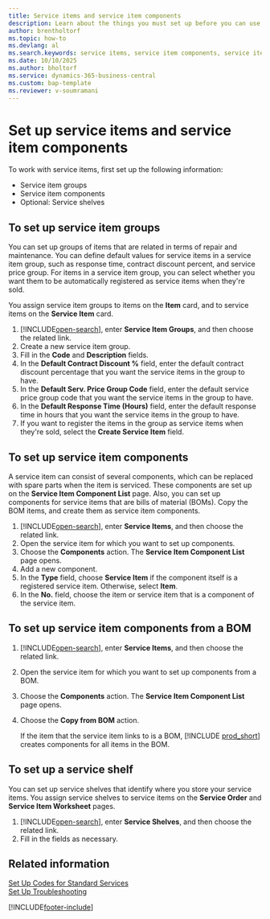 ```yaml
---
title: Service items and service item components
description: Learn about the things you must set up before you can use service items, including default values such as response time and service price group.
author: brentholtorf
ms.topic: how-to
ms.devlang: al
ms.search.keywords: service items, service item components, service item groups, service shelves
ms.date: 10/10/2025
ms.author: bholtorf
ms.service: dynamics-365-business-central
ms.custom: bap-template
ms.reviewer: v-soumramani
---
```


# Set up service items and service item components

To work with service items, first set up the following information:

* Service item groups
* Service item components
* Optional: Service shelves

## To set up service item groups

You can set up groups of items that are related in terms of repair and maintenance. You can define default values for service items in a service item group, such as response time, contract discount percent, and service price group. For items in a service item group, you can select whether you want them to be automatically registered as service items when they're sold.  

You assign service item groups to items on the **Item** card, and to service items on the **Service Item** card.  

1. [!INCLUDE[open-search](includes/open-search.md)], enter **Service Item Groups**, and then choose the related link.  
2. Create a new service item group.  
3. Fill in the **Code** and **Description** fields.  
4. In the **Default Contract Discount %** field, enter the default contract discount percentage that you want the service items in the group to have.  
5. In the **Default Serv. Price Group Code** field, enter the default service price group code that you want the service items in the group to have.  
6. In the **Default Response Time (Hours)** field, enter the default response time in hours that you want the service items in the group to have.  
7. If you want to register the items in the group as service items when they're sold, select the **Create Service Item** field.  

## To set up service item components

A service item can consist of several components, which can be replaced with spare parts when the item is serviced. These components are set up on the **Service Item Component List** page. Also, you can set up components for service items that are bills of material (BOMs). Copy the BOM items, and create them as service item components.

1. [!INCLUDE[open-search](includes/open-search.md)], enter **Service Items**, and then choose the related link.
2. Open the service item for which you want to set up components.  
3. Choose the **Components** action. The **Service Item Component List** page opens.  
4. Add a new component.  
5. In the **Type** field, choose **Service Item** if the component itself is a registered service item. Otherwise, select **Item**.  
6. In the **No.** field, choose the item or service item that is a component of the service item.  

## To set up service item components from a BOM

1. [!INCLUDE[open-search](includes/open-search.md)], enter **Service Items**, and then choose the related link.  
2. Open the service item for which you want to set up components from a BOM.  
3. Choose the **Components** action. The **Service Item Component List** page opens.  
4. Choose the **Copy from BOM** action.  

    If the item that the service item links to is a BOM, [!INCLUDE [prod_short](includes/prod_short.md)] creates components for all items in the BOM.  

## To set up a service shelf

You can set up service shelves that identify where you store your service items. You assign service shelves to service items on the **Service Order** and **Service Item Worksheet** pages.  

1. [!INCLUDE[open-search](includes/open-search.md)], enter **Service Shelves**, and then choose the related link.
2. Fill in the fields as necessary.

## Related information

[Set Up Codes for Standard Services](service-how-setup-service-coding.md)  
[Set Up Troubleshooting](service-how-setup-troubleshooting.md)  

[!INCLUDE[footer-include](includes/footer-banner.md)]
